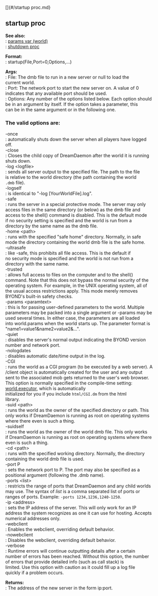 []{#/startup proc.md}    
## startup proc    
**See also:**    
:   [params var (world)](/world/var/params)    
:   [shutdown proc](/proc/shutdown)    
<!-- -->    
**Format:**    
:   startup(File,Port=0,Options,\...)    
<!-- -->    
**Args:**    
:   File: The dmb file to run in a new server or null to load the    
    current world.    
:   Port: The network port to start the new server on. A value of 0    
    indicates that any available port should be used.    
:   Options: Any number of the options listed below. Each option should    
    be in an argument by itself. If the option takes a parameter, this    
    can be in the same argument or in the following one.    
### The valid options are:    
-once    
:   automatically shuts down the server when all players have logged    
    off.    
-close    
:   Closes the child copy of DreamDaemon after the world it is running    
    shuts down.    
-log \<logfile\>    
:   sends all server output to the specified file. The path to the file    
    is relative to the world directory (the path containing the world    
    `.dmb` file).    
-logself    
:   is identical to \"-log \[YourWorldFile\].log\".    
-safe    
:   runs the server in a special protective mode. The server may only    
    access files in the same directory (or below) as the dmb file and    
    access to the shell() command is disabled. This is the default mode    
    if no security setting is specified and the world is run from a    
    directory by the same name as the dmb file.    
-home \<path\>    
:   runs with the specified \"safe home\" directory. Normally, in safe    
    mode the directory containing the world dmb file is the safe home.    
-ultrasafe    
:   like -safe, this prohibits all file access. This is the default if    
    no security mode is specified and the world is not run from a    
    directory with the same name.    
-trusted    
:   allows full access to files on the computer and to the shell()    
    command. Note that this does not bypass the normal security of the    
    operating system. For example, in the UNIX operating system, all of    
    the usual access restrictions apply. This mode merely removes    
    BYOND\'s built-in safety checks.    
-params \<paramtext\>    
:   this is for passing user-defined parameters to the world. Multiple    
    parameters may be packed into a single argument or -params may be    
    used several times. In either case, the parameters are all loaded    
    into world.params when the world starts up. The parameter format is    
    \"name1=value1&name2=value2&\...\".    
-quiet    
:   disables the server\'s normal output indicating the BYOND version    
    number and network port.    
-nologdates    
:   disables automatic date/time output in the log.    
-CGI    
:   runs the world as a CGI program (to be executed by a web server). A    
    /client object is automatically created for the user and any output    
    sent to the associated mob gets returned to the user\'s web browser.    
    This option is normally specified in the compile-time setting:    
    [world.executor](/world/var/executor), which is automatically    
    initialized for you if you include `html/CGI.dm` from the html    
    library.    
-suid \<path\>    
:   runs the world as the owner of the specified directory or path. This    
    only works if DreamDaemon is running as root on operating systems    
    where there even is such a thing.    
-suidself    
:   runs the world as the owner of the world dmb file. This only works    
    if DreamDaemon is running as root on operating systems where there    
    even is such a thing.    
-cd \<path\>    
:   runs with the specified working directory. Normally, the directory    
    containing the world dmb file is used.    
-port P    
:   sets the network port to P. The port may also be specified as a    
    positional argument (following the .dmb name).    
-ports \<list\>    
:   restricts the range of ports that DreamDaemon and any child worlds    
    may use. The syntax of *list* is a comma separated list of ports or    
    ranges of ports. Example: `-ports 1234,1236,1240-1250`.    
-ip \<address\>    
:   sets the IP address of the server. This will only work for an IP    
    address the system recognizes as one it can use for hosting. Accepts    
    numerical addresses only.    
-webclient    
:   Enables the webclient, overriding default behavior.    
-nowebclient    
:   Disables the webclient, overriding default behavior.    
-verbose    
:   Runtime errors will continue outputting details after a certain    
    number of errors has been reached. Without this option, the number    
    of errors that provide detailed info (such as call stack) is    
    limited. Use this option with caution as it could fill up a log file    
    quickly if a problem occurs.    
<!-- -->    
**Returns:**    
:   The address of the new server in the form ip:port.  